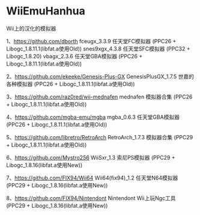 ﻿# WiiEmuHanhua
Wii上的汉化的模拟器

1、https://github.com/dborth
  fceugx_3.3.9        任天堂FC模拟器   (PPC26 + Libogc_1.8.11.1(libfat.a使用Old))
  snes9xgx_4.3.8      任天堂SFC模拟器  (PPC32 + Libogc_1.8.20)
  vbagx_2.3.6         任天堂GBA模拟器  (PPC26 + Libogc_1.8.11.1(libfat.a使用Old))

2、https://github.com/ekeeke/Genesis-Plus-GX
  GenesisPlusGX_1.7.5 世嘉的各种模拟器 (PPC26 + Libogc_1.8.11.1(libfat.a使用Old))

3、https://github.com/raz0red/wii-mednafen
  mednafen            模拟器合集       (PPC26 + Libogc_1.8.11.1(libfat.a使用Old))

4、https://github.com/mgba-emu/mgba
  mgba_0.6.3          任天堂GBA模拟器  (PPC26 + Libogc_1.8.11.1(libfat.a使用Old))

5、https://github.com/libretro/RetroArch
  RetroArch_1.7.3     模拟器合集       (PPC29 + Libogc_1.8.11.1(libfat.a使用Old))

6、https://github.com/Mystro256
  WiiSxr_1.3          索尼PS模拟器     (PPC29 + Libogc_1.8.16(libfat.a使用New))

7、https://github.com/FIX94/Wii64
  Wii64(fix94)_1.2    任天堂N64模拟器  (PPC29 + Libogc_1.8.16(libfat.a使用New))

8、https://github.com/FIX94/Nintendont
  Nintendont          Wii上玩Ngc工具   (PPC29 + Libogc_1.8.16(libfat.a使用New))